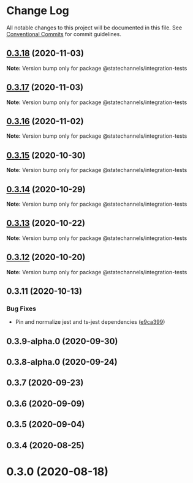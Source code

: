 # Change Log

All notable changes to this project will be documented in this file.
See [Conventional Commits](https://conventionalcommits.org) for commit guidelines.

## [0.3.18](http://statechannels/monorepo/blob/master/packages/integration-tests/compare/@statechannels/integration-tests@0.3.17...@statechannels/integration-tests@0.3.18) (2020-11-03)

**Note:** Version bump only for package @statechannels/integration-tests





## [0.3.17](http://statechannels/monorepo/blob/master/packages/integration-tests/compare/@statechannels/integration-tests@0.3.15...@statechannels/integration-tests@0.3.17) (2020-11-03)

**Note:** Version bump only for package @statechannels/integration-tests





## [0.3.16](http://statechannels/monorepo/blob/master/packages/integration-tests/compare/@statechannels/integration-tests@0.3.15...@statechannels/integration-tests@0.3.16) (2020-11-02)

**Note:** Version bump only for package @statechannels/integration-tests





## [0.3.15](http://statechannels/monorepo/blob/master/packages/integration-tests/compare/@statechannels/integration-tests@0.3.13...@statechannels/integration-tests@0.3.15) (2020-10-30)

**Note:** Version bump only for package @statechannels/integration-tests





## [0.3.14](http://statechannels/monorepo/blob/master/packages/integration-tests/compare/@statechannels/integration-tests@0.3.13...@statechannels/integration-tests@0.3.14) (2020-10-29)

**Note:** Version bump only for package @statechannels/integration-tests





## [0.3.13](http://statechannels/monorepo/blob/master/packages/integration-tests/compare/@statechannels/integration-tests@0.3.12...@statechannels/integration-tests@0.3.13) (2020-10-22)

**Note:** Version bump only for package @statechannels/integration-tests





## [0.3.12](http://statechannels/monorepo/blob/master/packages/integration-tests/compare/@statechannels/integration-tests@0.3.11...@statechannels/integration-tests@0.3.12) (2020-10-20)

**Note:** Version bump only for package @statechannels/integration-tests





## 0.3.11 (2020-10-13)


### Bug Fixes

* Pin and normalize jest and ts-jest dependencies ([e9ca399](http://statechannels/monorepo/blob/master/packages/integration-tests/commits/e9ca3997119645fdb9f558a921361171c20d66a0))



## 0.3.9-alpha.0 (2020-09-30)



## 0.3.8-alpha.0 (2020-09-24)



## 0.3.7 (2020-09-23)



## 0.3.6 (2020-09-09)



## 0.3.5 (2020-09-04)



## 0.3.4 (2020-08-25)



# 0.3.0 (2020-08-18)
